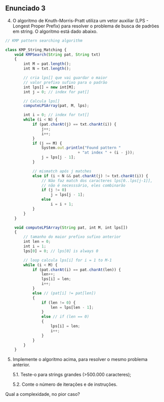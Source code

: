 ## Enunciado 3
4. O algoritmo de Knuth-Morris-Pratt utiliza um vetor auxiliar (LPS - Longest Proper Prefix) para resolver o problema de busca de padrões em string. O algoritmo está dado abaixo.

```javascript
// KMP pattern searching algorithm 

class KMP_String_Matching { 
	void KMPSearch(String pat, String txt) 
	{ 
		int M = pat.length(); 
		int N = txt.length(); 

		// cria lps[] que vai guardar o maior 
		// valor prefixo sufixo para o padrão 
		int lps[] = new int[M]; 
		int j = 0; // index for pat[] 

		// Calcula lps[] 
		computeLPSArray(pat, M, lps); 

		int i = 0; // index for txt[] 
		while (i < N) { 
			if (pat.charAt(j) == txt.charAt(i)) { 
				j++; 
				i++; 
			} 
			if (j == M) { 
				System.out.println("Found pattern "
								+ "at index " + (i - j)); 
				j = lps[j - 1]; 
			} 

			// mismatch após j matches 
			else if (i < N && pat.charAt(j) != txt.charAt(i)) { 
				// Não faz match dos caracteres lps[0..lps[j-1]], 
				// não é necesssário, eles combinarão 
				if (j != 0) 
					j = lps[j - 1]; 
				else
					i = i + 1; 
			} 
		} 
	} 

	void computeLPSArray(String pat, int M, int lps[]) 
	{ 
		// tamanho do maior prefixo sufixo anterior 
		int len = 0; 
		int i = 1; 
		lps[0] = 0; // lps[0] is always 0 

		// loop calcula lps[i] for i = 1 to M-1 
		while (i < M) { 
			if (pat.charAt(i) == pat.charAt(len)) { 
				len++; 
				lps[i] = len; 
				i++; 
			} 
			else // (pat[i] != pat[len]) 
			{ 
				if (len != 0) { 
					len = lps[len - 1]; 
				} 
				else // if (len == 0) 
				{ 
					lps[i] = len; 
					i++; 
				} 
			} 
		} 
	} 
```

5. Implemente o algoritmo acima, para resolver o mesmo problema anterior.

   5.1. Teste-o para strings grandes (>500.000 caracteres); 
   
   5.2. Conte o número de iterações e de instruções.
   
Qual a complexidade, no pior caso?
